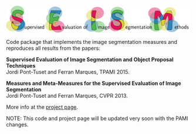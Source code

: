 ![seism](seism.png)

Code package that implements the image segmentation measures and reproduces all results from the papers:

**Supervised Evaluation of Image Segmentation and Object Proposal Techniques**<br/>
Jordi Pont-Tuset and Ferran Marques, TPAMI 2015.


**Measures and Meta-Measures for the Supervised Evaluation of Image Segmentation**<br/>
Jordi Pont-Tuset and Ferran Marques, CVPR 2013.

More info at the [project page](https://imatge.upc.edu/web/resources/supervised-evaluation-image-segmentation). 

NOTE: This code and project page will be updated very soon with the PAMI changes.
